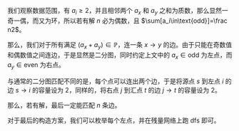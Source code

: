 我们观察数据范围，有 $a_i\ge2$，并且相邻两个 $a_x$ 和 $a_y$ 之和为质数，那么显然一奇一偶，而又为环，所以若有解 $n$ 必为偶数，且 $\sum[a_i\in\text{odd}]=\frac n2$。

那么，我们对于所有满足 $(a_x+a_y)\in\mathbb{P}$，连一条 $x\to y$ 的边。由于只能在奇数值和偶数值之间连边，于是显然是二分图，同时约定上文中的 $a_x\in\text{odd}$ 为左点，而 $a_y\in\text{even}$ 为右点。

与通常的二分图匹配不同的是，每个点可以连出两个边，于是将源点 $s$ 到左点 $i$ 的边 $s\to i$ 的容量设为 $2$，同样的，将右点 $j$ 到汇点 $t$ 的边 $j\to t$ 的容量设为 $2$。

那么，若有解，最后一定能匹配 $n$ 条边。

对于最后的构造方案，我们可以枚举每个左点，并在残量网络上跑 dfs 即可。